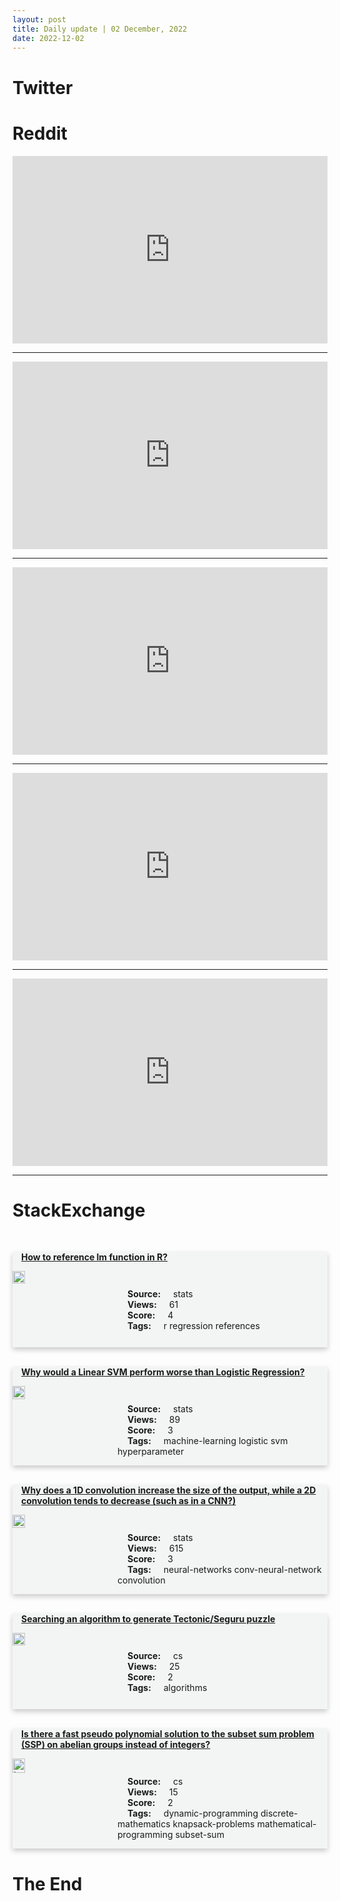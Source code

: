 ```yaml
---
layout: post
title: Daily update | 02 December, 2022
date: 2022-12-02
---
```


<script async src="https://platform.twitter.com/widgets.js" charset="utf-8"></script>


<script src='https://storage.ko-fi.com/cdn/scripts/overlay-widget.js'></script>
<script>
  kofiWidgetOverlay.draw('themldojo', {
    'type': 'floating-chat',
    'floating-chat.donateButton.text': 'Support me',
    'floating-chat.donateButton.background-color': '#f45d22',
    'floating-chat.donateButton.text-color': '#fff'
  });
</script>

# Twitter 

<blockquote class="twitter-tweet"><a href="https://twitter.com/thegoldsuite/status/1598246993402339328"></a></blockquote>

<blockquote class="twitter-tweet"><a href="https://twitter.com/ANI/status/1598223409137451008"></a></blockquote>

<blockquote class="twitter-tweet"><a href="https://twitter.com/EricTopol/status/1598349668823408640"></a></blockquote>

<blockquote class="twitter-tweet"><a href="https://twitter.com/DeepMind/status/1598392039992958982"></a></blockquote>

<blockquote class="twitter-tweet"><a href="https://twitter.com/NITDANigeria/status/1598269703046434816"></a></blockquote>

<blockquote class="twitter-tweet"><a href="https://twitter.com/DeepMind/status/1598293523862032385"></a></blockquote>

<blockquote class="twitter-tweet"><a href="https://twitter.com/stanfordnlp/status/1598403193616359424"></a></blockquote>

<blockquote class="twitter-tweet"><a href="https://twitter.com/stanfordnlp/status/1598405415380742144"></a></blockquote>

<blockquote class="twitter-tweet"><a href="https://twitter.com/ylecun/status/1598390641171439616"></a></blockquote>

<blockquote class="twitter-tweet"><a href="https://twitter.com/MetaAI/status/1598430368738467840"></a></blockquote>

# Reddit 

<iframe id="reddit-embed" src="https://www.redditmedia.com/r/datascience/comments/z9s1rv/true_tho?ref_source=embed&amp;ref=share&amp;embed=true" sandbox="allow-scripts allow-same-origin allow-popups" style="border: none;" height="300" width="100%" scrolling="yes"></iframe>
<hr style="width:100%;text-align:left;margin-left:0">
<iframe id="reddit-embed" src="https://www.redditmedia.com/r/MachineLearning/comments/z9ec6q/r_overinterpretation_reveals_image_classification?ref_source=embed&amp;ref=share&amp;embed=true" sandbox="allow-scripts allow-same-origin allow-popups" style="border: none;" height="300" width="100%" scrolling="yes"></iframe>
<hr style="width:100%;text-align:left;margin-left:0">
<iframe id="reddit-embed" src="https://www.redditmedia.com/r/datascience/comments/z9bug6/have_you_ever_worked_on_a_team_where_another?ref_source=embed&amp;ref=share&amp;embed=true" sandbox="allow-scripts allow-same-origin allow-popups" style="border: none;" height="300" width="100%" scrolling="yes"></iframe>
<hr style="width:100%;text-align:left;margin-left:0">
<iframe id="reddit-embed" src="https://www.redditmedia.com/r/MachineLearning/comments/z9vbw7/r_statistical_vs_deep_learning_forecasting_methods?ref_source=embed&amp;ref=share&amp;embed=true" sandbox="allow-scripts allow-same-origin allow-popups" style="border: none;" height="300" width="100%" scrolling="yes"></iframe>
<hr style="width:100%;text-align:left;margin-left:0">
<iframe id="reddit-embed" src="https://www.redditmedia.com/r/statistics/comments/z9ej9i/q_how_hard_is_it_to_learn_r_for_medical_statistics?ref_source=embed&amp;ref=share&amp;embed=true" sandbox="allow-scripts allow-same-origin allow-popups" style="border: none;" height="300" width="100%" scrolling="yes"></iframe>
<hr style="width:100%;text-align:left;margin-left:0">

<style>
.card {
box-shadow: 0 4px 8px 0 rgba(0,0,0,0.2);
transition: 0.3s;
width: 100%;
background-color: #F3F4F4;
}
p{
    margin-left:  3em;
    padding-top: 1em;
}
.part2{
    display: grid;
    grid-template-columns: 1fr 3fr;
}
h4{
    margin: 1em;
}

.card:hover {
box-shadow: 0 8px 16px 0 rgba(0,0,0,0.2);
}
b {
padding: 2px 16px;
}
</style>
  
# StackExchange 


  <br>
  <div class="card">
  <h4><a href='https://stats.stackexchange.com/questions/597555/how-to-reference-lm-function-in-r'>How to reference lm function in R?</a></h4> 
  <div class="part2">
      <img src="https://cdn.sstatic.net/Sites/stats/Img/apple-touch-icon@2.png?v=344f57aa10cc" alt="Img missing!" style="width:40%">
      <p><b>Source:</b> stats<br><b>Views:</b> 61<br><b>Score:</b> 4<br><b>Tags:</b> <span class="badge badge-dark">r</span> <span class="badge badge-dark">regression</span> <span class="badge badge-dark">references</span></p> 
  </div>
  </div>
      
  <br>
  <div class="card">
  <h4><a href='https://stats.stackexchange.com/questions/597602/why-would-a-linear-svm-perform-worse-than-logistic-regression'>Why would a Linear SVM perform worse than Logistic Regression?</a></h4> 
  <div class="part2">
      <img src="https://cdn.sstatic.net/Sites/stats/Img/apple-touch-icon@2.png?v=344f57aa10cc" alt="Img missing!" style="width:40%">
      <p><b>Source:</b> stats<br><b>Views:</b> 89<br><b>Score:</b> 3<br><b>Tags:</b> <span class="badge badge-dark">machine-learning</span> <span class="badge badge-dark">logistic</span> <span class="badge badge-dark">svm</span> <span class="badge badge-dark">hyperparameter</span></p> 
  </div>
  </div>
      
  <br>
  <div class="card">
  <h4><a href='https://stats.stackexchange.com/questions/597546/why-does-a-1d-convolution-increase-the-size-of-the-output-while-a-2d-convolutio'>Why does a 1D convolution increase the size of the output, while a 2D convolution tends to decrease (such as in a CNN?)</a></h4> 
  <div class="part2">
      <img src="https://cdn.sstatic.net/Sites/stats/Img/apple-touch-icon@2.png?v=344f57aa10cc" alt="Img missing!" style="width:40%">
      <p><b>Source:</b> stats<br><b>Views:</b> 615<br><b>Score:</b> 3<br><b>Tags:</b> <span class="badge badge-dark">neural-networks</span> <span class="badge badge-dark">conv-neural-network</span> <span class="badge badge-dark">convolution</span></p> 
  </div>
  </div>
      
  <br>
  <div class="card">
  <h4><a href='https://cs.stackexchange.com/questions/155854/searching-an-algorithm-to-generate-tectonic-seguru-puzzle'>Searching an algorithm to generate Tectonic/Seguru puzzle</a></h4> 
  <div class="part2">
      <img src="https://cdn.sstatic.net/Sites/cs/Img/apple-touch-icon@2.png?v=324a3e0c2b03" alt="Img missing!" style="width:40%">
      <p><b>Source:</b> cs<br><b>Views:</b> 25<br><b>Score:</b> 2<br><b>Tags:</b> <span class="badge badge-dark">algorithms</span></p> 
  </div>
  </div>
      
  <br>
  <div class="card">
  <h4><a href='https://cs.stackexchange.com/questions/155861/is-there-a-fast-pseudo-polynomial-solution-to-the-subset-sum-problem-ssp-on-ab'>Is there a fast pseudo polynomial solution to the subset sum problem (SSP) on abelian groups instead of integers?</a></h4> 
  <div class="part2">
      <img src="https://cdn.sstatic.net/Sites/cs/Img/apple-touch-icon@2.png?v=324a3e0c2b03" alt="Img missing!" style="width:40%">
      <p><b>Source:</b> cs<br><b>Views:</b> 15<br><b>Score:</b> 2<br><b>Tags:</b> <span class="badge badge-dark">dynamic-programming</span> <span class="badge badge-dark">discrete-mathematics</span> <span class="badge badge-dark">knapsack-problems</span> <span class="badge badge-dark">mathematical-programming</span> <span class="badge badge-dark">subset-sum</span></p> 
  </div>
  </div>
      
# The End
